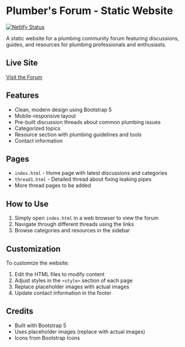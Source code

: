 # Plumber's Forum - Static Website

[![Netlify Status](https://api.netlify.com/api/v1/badges/31076fea-c210-4feb-8413-425cf5e239db/deploy-status)](https://app.netlify.com/sites/plumber-forum/deploys)

A static website for a plumbing community forum featuring discussions, guides, and resources for plumbing professionals and enthusiasts.

## Live Site
[Visit the Forum](https://plumber-forum.netlify.app)

## Features

- Clean, modern design using Bootstrap 5
- Mobile-responsive layout
- Pre-built discussion threads about common plumbing issues
- Categorized topics
- Resource section with plumbing guidelines and tools
- Contact information

## Pages

- `index.html` - Home page with latest discussions and categories
- `thread1.html` - Detailed thread about fixing leaking pipes
- More thread pages to be added

## How to Use

1. Simply open `index.html` in a web browser to view the forum
2. Navigate through different threads using the links
3. Browse categories and resources in the sidebar

## Customization

To customize the website:

1. Edit the HTML files to modify content
2. Adjust styles in the `<style>` section of each page
3. Replace placeholder images with actual images
4. Update contact information in the footer

## Credits

- Built with Bootstrap 5
- Uses placeholder images (replace with actual images)
- Icons from Bootstrap Icons
